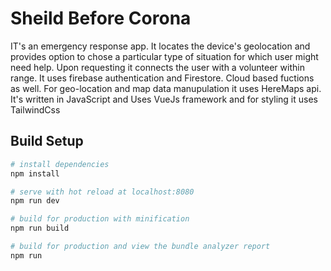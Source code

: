 # Sheild Before Corona
IT's an emergency response app.
It locates the device's geolocation and provides option to chose a particular type of situation for which user might need help.
Upon requesting it connects the user with a volunteer within range. 
It uses firebase authentication and Firestore.
Cloud based fuctions as well.
For geo-location and map data manupulation it uses HereMaps api.
It's written in JavaScript and Uses VueJs framework and for styling it uses TailwindCss

## Build Setup

``` bash
# install dependencies
npm install

# serve with hot reload at localhost:8080
npm run dev

# build for production with minification
npm run build

# build for production and view the bundle analyzer report
npm run
